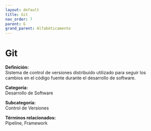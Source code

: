 ```yaml
---
layout: default
title: Git
nav_order: 7
parent: G
grand_parent: Alfabéticamente
---
```


# Git

**Definición:**  
Sistema de control de versiones distribuido utilizado para seguir los cambios en el código fuente durante el desarrollo de software.

**Categoría:**  
Desarrollo de Software  

**Subcategoría:**  
Control de Versiones

**Términos relacionados:**  
Pipeline, Framework
